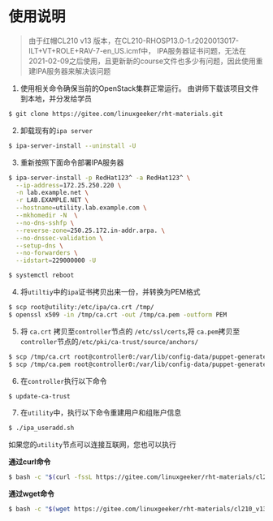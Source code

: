 # 使用说明

> 由于红帽CL210 v13 版本，在CL210-RHOSP13.0-1.r2020013017-ILT+VT+ROLE+RAV-7-en_US.icmf中，
> IPA服务器证书问题，无法在2021-02-09之后使用，且更新新的course文件也多少有问题，因此使用重建IPA服务器来解决该问题

1. 使用相关命令确保当前的OpenStack集群正常运行。
   由讲师下载该项目文件到本地，并分发给学员
```bash
$ git clone https://gitee.com/linuxgeeker/rht-materials.git
```
2. 卸载现有的`ipa server`
```bash
$ ipa-server-install --uninstall -U
```

3. 重新按照下面命令部署IPA服务器
```bash
$ ipa-server-install -p RedHat123^ -a RedHat123^ \
  --ip-address=172.25.250.220 \
  -n lab.example.net \
  -r LAB.EXAMPLE.NET \
  --hostname=utility.lab.example.com \
  --mkhomedir -N  \
  --no-dns-sshfp \
  --reverse-zone=250.25.172.in-addr.arpa. \
  --no-dnssec-validation \
  --setup-dns \
  --no-forwarders \
  --idstart=229000000 -U

$ systemctl reboot
```

4. 将`utiltiy`中的`ipa`证书拷贝出来一份，并转换为PEM格式
```bash
$ scp root@utility:/etc/ipa/ca.crt /tmp/
$ openssl x509 -in /tmp/ca.crt -out /tmp/ca.pem -outform PEM
```

5. 将 `ca.crt` 拷贝至`controller`节点的 `/etc/ssl/certs`,将 `ca.pem`拷贝至`controller`节点的`/etc/pki/ca-trust/source/anchors/`
```bash
$ scp /tmp/ca.crt root@controller0:/var/lib/config-data/puppet-generated/keystone/etc/ssl/certs/
$ scp /tmp/ca.pem root@controller0:/var/lib/config-data/puppet-generated/keystone/etc/pki/ca-trust/source/anchors/
```
6. 在`controller`执行以下命令
```bash
$ update-ca-trust
```
7. 在`utility`中，执行以下命令重建用户和组账户信息
```bash
$ ./ipa_useradd.sh
```
如果您的`utility`节点可以连接互联网，您也可以执行

**通过curl命令**
```bash
$ bash -c "$(curl -fssL https://gitee.com/linuxgeeker/rht-materials/cl210_v13/ipa_useradd.sh)"
```

**通过wget命令**
```bash
$ bash -c "$(wget https://gitee.com/linuxgeeker/rht-materials/cl210_v13/ipa_useradd.sh -O -)"

